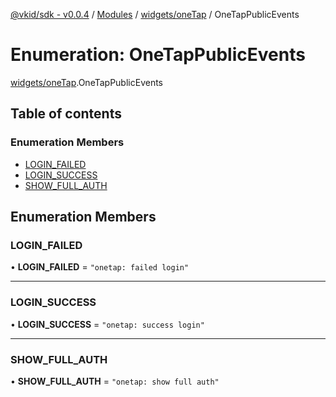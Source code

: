 [@vkid/sdk - v0.0.4](../README.md) / [Modules](../modules.md) / [widgets/oneTap](../modules/widgets_oneTap.md) / OneTapPublicEvents

# Enumeration: OneTapPublicEvents

[widgets/oneTap](../modules/widgets_oneTap.md).OneTapPublicEvents

## Table of contents

### Enumeration Members

- [LOGIN\_FAILED](widgets_oneTap.OneTapPublicEvents.md#login_failed)
- [LOGIN\_SUCCESS](widgets_oneTap.OneTapPublicEvents.md#login_success)
- [SHOW\_FULL\_AUTH](widgets_oneTap.OneTapPublicEvents.md#show_full_auth)

## Enumeration Members

### LOGIN\_FAILED

• **LOGIN\_FAILED** = ``"onetap: failed login"``

___

### LOGIN\_SUCCESS

• **LOGIN\_SUCCESS** = ``"onetap: success login"``

___

### SHOW\_FULL\_AUTH

• **SHOW\_FULL\_AUTH** = ``"onetap: show full auth"``
